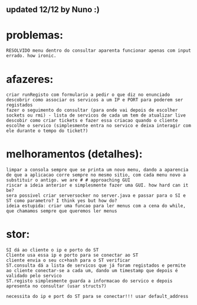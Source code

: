## updated 12/12 by Nuno :)

# problemas:
 	RESOLVIDO menu dentro do consultar aparenta funcionar apenas com input errado. how ironic.

# afazeres:
	criar runRegisto com formulario a pedir o que diz no enunciado
	descobrir como associar os servicos a um IP e PORT para poderem ser registados
	fazer o seguimento do consultar (para onde vai depois de escolher sockets ou rmi) - lista de servicos de cada um tem de atualizar live
	descobir como criar tickets e fazer essa criacao quando o cliente escolhe o servico (simplesmente entra no servico e deixa interagir com ele durante o tempo do ticket?)

# melhoramentos (detalhes):
	limpar a consola sempre que se printa um novo menu, dando a aparencia de que a aplicacao corre sempre no mesmo sitio, com cada menu novo a substituir o antigo. we are # # approaching GUI
	riscar a ideia anterior e simplesmente fazer uma GUI. how hard can it be?
	sera possivel criar serversocker no server.java e passar para o SI e ST como parametro? I think yes but how do?
	ideia estupida: criar uma funcao para ler menus com a cena do while, que chamamos sempre que queremos ler menus 

# stor:
	SI dá ao cliente o ip e porto do ST
	Cliente usa essa ip e porto para se conectar ao ST
	cliente envia o seu cc+hash para o ST verificar
	ST.consulta dá a lista de servicos que já foram registados e permite ao cliente conectar-se a cada um, dando um timestamp que depois é validado pelo servico
	ST.registo simplesmente guarda a informacao do servico e depois apresenta no consultar (usar structs?)

	necessita do ip e port do ST para se conectar!!! usar default_address

